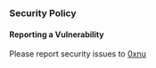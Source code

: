 ### Security Policy

#### Reporting a Vulnerability

Please report security issues to [0xnu](mailto:f@finbarrs.eu)
